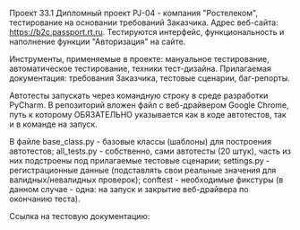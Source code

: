 Проект 33.1
Дипломный проект PJ-04 - компания "Ростелеком", тестирование на основании требований Заказчика.
Адрес веб-сайта: https://b2c.passport.rt.ru.
Тестируются интерфейс, функциональность и наполнение функции "Авторизация" на сайте.

Инструменты, применяемые в проекте: мануальное тестирование, автоматическое тестирование, техники тест-дизайна.
Прилагаемая документация: требования Заказчика, тестовые сценарии, баг-репорты.

Автотесты запускать через командную строку в среде разработки PyCharm. 
В репозиторий вложен файл с веб-драйвером Google Chrome, путь к которому ОБЯЗАТЕЛЬНО указывается как в коде автотестов,
так и в команде на запуск. 

В файле base_class.py - базовые классы (шаблоны) для построения автотестов;
all_tests.py - собственно, сами автотесты (20 штук), часть из них подстроены под прилагаемые тестовые сценарии;
settings.py - регистрационные данные (подставлять свои реальные значения для валидных/невалидных проверок);
conftest - необходимые фикстуры (в данном случае - одна: на запуск и закрытие веб-драйвера по окончанию теста).

Ссылка на тестовую документацию:
